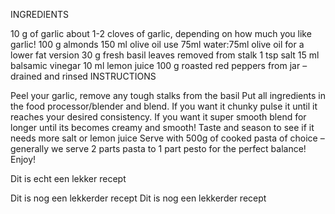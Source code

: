 INGREDIENTS

10 g of garlic about 1-2 cloves of garlic, depending on how much you like garlic!
100 g almonds
150 ml olive oil use 75ml water:75ml olive oil for a lower fat version
30 g fresh basil leaves removed from stalk
1 tsp salt
15 ml balsamic vinegar
10 ml lemon juice
100 g roasted red peppers from jar – drained and rinsed
INSTRUCTIONS

Peel your garlic, remove any tough stalks from the basil
Put all ingredients in the food processor/blender and blend. If you want it chunky pulse it until it reaches your desired consistency. If you want it super smooth blend for longer until its becomes creamy and smooth!
Taste and season to see if it needs more salt or lemon juice
Serve with 500g of cooked pasta of choice – generally we serve 2 parts pasta to 1 part pesto for the perfect balance!
Enjoy!

Dit is echt een lekker recept

Dit is nog een lekkerder recept
Dit is nog een lekkerder recept
